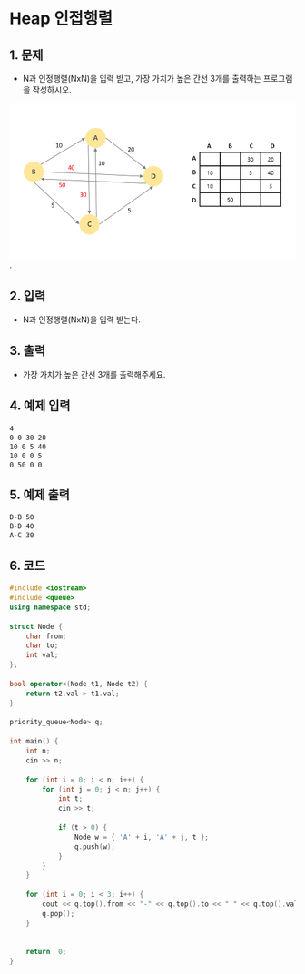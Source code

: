 # Heap 인접행렬 #

## 1. 문제

- N과 인정행렬(NxN)을 입력 받고, 가장 가치가 높은 간선 3개를 출력하는 프로그램을 작성하시오.

<img src="./Array01.png" alt="Array" style="zoom:80%;" />.

## 2. 입력
- N과 인정행렬(NxN)을 입력 받는다.

## 3. 출력
-  가장 가치가 높은 간선 3개를 출력해주세요.

## 4. 예제 입력
```
4
0 0 30 20
10 0 5 40
10 0 0 5
0 50 0 0
```

## 5. 예제 출력
```
D-B 50
B-D 40
A-C 30
```

## 6. 코드

```c++
#include <iostream>
#include <queue>
using namespace std;

struct Node {
	char from;
	char to;
	int val;
};

bool operator<(Node t1, Node t2) {
	return t2.val > t1.val;
}

priority_queue<Node> q;

int main() {
	int n;
	cin >> n;

	for (int i = 0; i < n; i++) {
		for (int j = 0; j < n; j++) {
			int t;
			cin >> t;

			if (t > 0) {
				Node w = { 'A' + i, 'A' + j, t };
				q.push(w);
			}
		}
	}

	for (int i = 0; i < 3; i++) {
		cout << q.top().from << "-" << q.top().to << " " << q.top().val << "\n";
		q.pop();
	}


	return  0;
}
```
